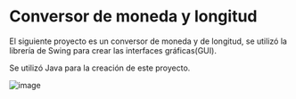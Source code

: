 # Conversor de moneda y longitud

El siguiente proyecto es un conversor de moneda y de longitud, se utilizó la librería de Swing para crear las interfaces gráficas(GUI).

Se utilizó Java para la creación de este proyecto.

![image](https://user-images.githubusercontent.com/103965752/186970607-dc510ada-d9d1-4c5e-b6a2-25118889af63.png)
